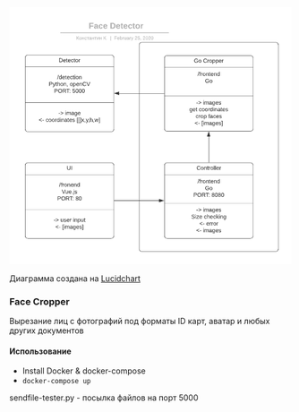 ![Scheme](https://github.com/zalhonan/face-cropper/blob/master/scheme3.png)

Диаграмма создана на [Lucidchart](https://www.lucidchart.com/)

### Face Cropper

Вырезание лиц с фотографий под форматы ID карт, аватар и любых других документов

#### Использование

- Install Docker & docker-compose
- `docker-compose up`

sendfile-tester.py - посылка файлов на порт 5000

